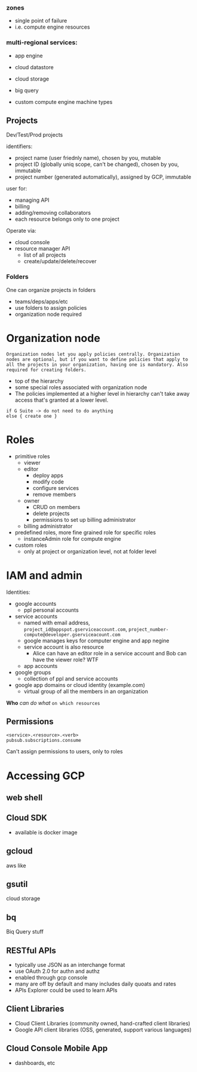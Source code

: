### zones
- single point of failure
- i.e. compute engine resources

### multi-regional services:
- app engine
- cloud datastore
- cloud storage
- big query

- custom compute engine machine types

## Projects

Dev/Test/Prod projects

identifiers:
- project name (user friednly name), chosen by you, mutable
- project ID (globally uniq scope, can't be changed), chosen by you, immutable
- project number (generated automatically), assigned by GCP, immutable

user for:
- managing API
- billing
- adding/removing collaborators
- each resource belongs only to one project

Operate via:
- cloud console
- resource manager API
    - list of all projects
    - create/update/delete/recover

### Folders

One can organize projects in folders
- teams/deps/apps/etc
- use folders to assign policies
- organization node required

# Organization node

```
Organization nodes let you apply policies centrally. Organization nodes are optional, but if you want to define policies that apply to all the projects in your organization, having one is mandatory. Also required for creating folders.
```

- top of the hierarchy
- some special roles associated with organization node
- The policies implemented at a higher level in hierarchy can't take away access that's granted at a lower level.
```
if G Suite -> do not need to do anything
else { create one }
```

# Roles

- primitive roles
    - viewer
    - editor
        - deploy apps
        - modify code
        - configure services
        - remove members
    - owner
        - CRUD on members
        - delete projects
        - permissions to set up billing administrator
    - billing administrator
- predefined roles, more fine grained role for specific roles
    - instanceAdmin role for compute engine
- custom roles
    - only at project or organization level, not at folder level

# IAM and admin

Identities:
- google accounts
    - ppl personal accounts
- service accounts
    - named with email address, `project_id@appspot.gserviceaccount.com`, `project_number-compute@developer.gserviceacount.com`
    - google manages keys for computer engine and app negine
    - service account is also resource
        - Alice can have an editor role in a service account and Bob can have the viewer role? WTF
    - app accounts
- google groups
    - collection of ppl and service accounts
- google app domains or cloud identity (example.com)
    - virtual group of all the members in an organization

**Who** _can do what_ `on which resources`

## Permissions

```
<service>.<resource>.<verb>
pubsub.subscriptions.consume
```

Can't assign permissions to users, only to roles

# Accessing GCP

## web shell

## Cloud SDK

- available is docker image

## gcloud

aws like

## gsutil

cloud storage

## bq

Biq Query stuff

## RESTful APIs

- typically use JSON as an interchange format
- use OAuth 2.0 for authn and authz
- enabled through gcp console
- many are off by default and many includes daily quoats and rates
- APIs Explorer could be used to learn APIs

## Client Libraries

- Cloud Client Libraries (community owned, hand-crafted client libraries)
- Google API client libraries (OSS, generated, support various languages)

## Cloud Console Mobile App

- dashboards, etc
